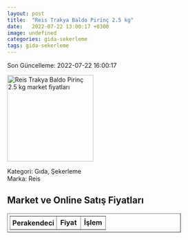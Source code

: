 ```yaml
---
layout: post
title:  "Reis Trakya Baldo Pirinç 2.5 kg"
date:   2022-07-22 13:00:17 +0300
image: undefined
categories: gida-sekerleme
tags: gida-sekerleme
---
```


Son Güncelleme: 2022-07-22 16:00:17

<img src="undefined" width="200" alt="Reis Trakya Baldo Pirinç 2.5 kg market fiyatları" />

Kategori: Gıda, Şekerleme
<br />
Marka: Reis

<h2>Market ve Online Satış Fiyatları</h2>

<table border="1" style="padding: 5px;width:80%;">
  <tr>
    <td style="padding: 5px;"><strong>Perakendeci</strong></td>
    <td><strong>Fiyat</strong></td>
    <td><strong>İşlem</strong></td>
  </tr>
  
</table>
